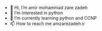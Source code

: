 - 👋 Hi, I’m amir mohammad zare zadeh
- 👀 I’m interested in python
- 🌱 I’m currently learning python and CCNP
- 📫 How to reach me amzarezadeh.ir

<!---
amzzm75/amzzm75 is a ✨ special ✨ repository because its `README.md` (this file) appears on your GitHub profile.
You can click the Preview link to take a look at your changes.
--->
